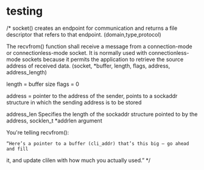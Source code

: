# testing

/*
socket() creates an endpoint for communication and returns a file descriptor
that refers to that endpoint. (domain,type,protocol)

The recvfrom() function shall receive a message from a connection-mode or
connectionless-mode socket. It is normally used with connectionless-mode sockets
because it permits the application to retrieve the source address of received
data.
(socket, *buffer, length, flags, address, address_length)

length = buffer size
flags = 0

address = pointer to the address of the sender, points to a sockaddr structure
in which the sending address is to be stored

address_len
    Specifies the length of the sockaddr structure pointed to by the address,
socklen_t *addrlen argument

You're telling recvfrom():

    “Here’s a pointer to a buffer (cli_addr) that’s this big — go ahead and fill
it, and update clilen with how much you actually used.”
*/